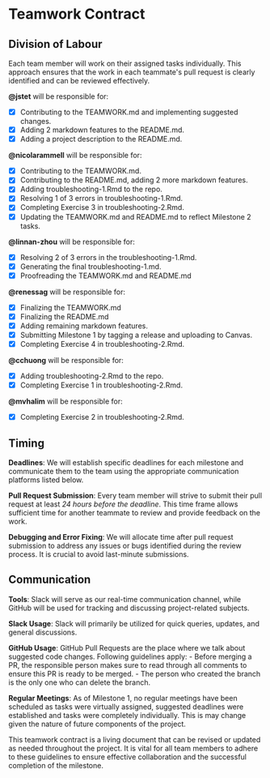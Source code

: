 # Teamwork Contract

## Division of Labour

Each team member will work on their assigned tasks individually. This approach ensures that the work in each teammate's pull request is clearly identified and can be reviewed effectively.

**@jstet** will be responsible for:
- [x] Contributing to the TEAMWORK.md and implementing suggested changes.
- [x] Adding 2 markdown features to the README.md.
- [x] Adding a project description to the README.md.
    
**@nicolarammell** will be responsible for:
- [x] Contributing to the TEAMWORK.md. 
- [x] Contributing to the README.md, adding 2 more markdown features. 
- [x] Adding troubleshooting-1.Rmd to the repo.
- [x] Resolving 1 of 3 errors in troubleshooting-1.Rmd.
- [x] Completing Exercise 3 in troubleshooting-2.Rmd.
- [X] Updating the TEAMWORK.md and README.md to reflect Milestone 2 tasks. 
    
**@linnan-zhou** will be responsible for:
- [x] Resolving 2 of 3 errors in the troubleshooting-1.Rmd.
- [x] Generating the final troubleshooting-1.md.
- [x] Proofreading the TEAMWORK.md and README.md 

**@renessag** will be responsible for:
- [x] Finalizing the TEAMWORK.md 
- [x] Finalizing the README.md 
- [X] Adding remaining markdown features.
- [X] Submitting Milestone 1 by tagging a release and uploading to Canvas.
- [X] Completing Exercise 4 in troubleshooting-2.Rmd.

**@cchuong** will be responsible for: 
- [X] Adding troubleshooting-2.Rmd to the repo.
- [X] Completing Exercise 1 in troubleshooting-2.Rmd. 

**@mvhalim** will be responsible for:
- [X] Completing Exercise 2 in troubleshooting-2.Rmd. 

## Timing
**Deadlines**: We will establish specific deadlines for each milestone and communicate them to the team using the appropriate communication platforms listed below.

**Pull Request Submission**: Every team member will strive to submit their pull request at least _24 hours before the deadline_. This time frame allows sufficient time for another teammate to review and provide feedback on the work.

**Debugging and Error Fixing**: We will allocate time after pull request submission to address any issues or bugs identified during the review process. It is crucial to avoid last-minute submissions.

## Communication
**Tools**: Slack will serve as our real-time communication channel, while GitHub will be used for tracking and discussing project-related subjects.

**Slack Usage**: Slack will primarily be utilized for quick queries, updates, and general discussions.

**GitHub Usage**: GitHub Pull Requests are the place where we talk about suggested code changes. Following guidelines apply:
    - Before merging a PR, the responsible person makes sure to read through all comments to ensure this PR is ready to be merged.
    - The person who created the branch is the only one who can delete the branch.

**Regular Meetings**: As of Milestone 1, no regular meetings have been scheduled as tasks were virtually assigned, suggested deadlines were established and tasks were completely individually. This is may change given the nature of future components of the project. 

This teamwork contract is a living document that can be revised or updated as needed throughout the project. It is vital for all team members to adhere to these guidelines to ensure effective collaboration and the successful completion of the milestone.
